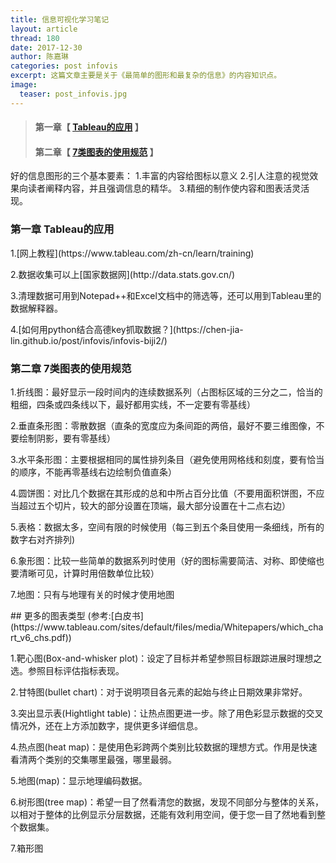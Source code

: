 ```yaml
---
title: 信息可视化学习笔记
layout: article
thread: 180
date: 2017-12-30
author: 陈嘉琳
categories: post infovis
excerpt: 这篇文章主要是关于《最简单的图形和最复杂的信息》的内容知识点。
image:
  teaser: post_infovis.jpg
---
```

>#### 第一章【 [Tableau的应用](#chapter1) 】
>#### 第二章【 [7类图表的使用规范](#chapter2) 】
好的信息图形的三个基本要素：
1.丰富的内容给图标以意义
2.引人注意的视觉效果向读者阐释内容，并且强调信息的精华。
3.精细的制作使内容和图表活灵活现。
<h3 id="chapter1">第一章 Tableau的应用</h3>
<p>1.[网上教程](https://www.tableau.com/zh-cn/learn/training)</p>
<p>2.数据收集可以上[国家数据网](http://data.stats.gov.cn/)</p>
<p>3.清理数据可用到Notepad++和Excel文档中的筛选等，还可以用到Tableau里的数据解释器。</p>
<p>4.[如何用python结合高德key抓取数据？](https://chen-jia-lin.github.io/post/infovis/infovis-biji2/)</p>
<h3 id="chapter2">第二章 7类图表的使用规范</h3>
<p>1.折线图：最好显示一段时间内的连续数据系列（占图标区域的三分之二，恰当的粗细，四条或四条线以下，最好都用实线，不一定要有零基线）</p>
<p>2.垂直条形图：零散数据（直条的宽度应为条间距的两倍，最好不要三维图像，不要绘制阴影，要有零基线）</p>
<p>3.水平条形图：主要根据相同的属性排列条目（避免使用网格线和刻度，要有恰当的顺序，不能再零基线右边绘制负值直条）</p>
<p>4.圆饼图：对比几个数据在其形成的总和中所占百分比值（不要用面积饼图，不应当超过五个切片，较大的部分设置在顶端，最大部分设置在十二点右边）</p>
<p>5.表格：数据太多，空间有限的时候使用（每三到五个条目使用一条细线，所有的数字右对齐排列)</p>
<p>6.象形图：比较一些简单的数据系列时使用（好的图标需要简洁、对称、即使缩也要清晰可见，计算时用倍数单位比较）</p>
<p>7.地图：只有与地理有关的时候才使用地图</p>
## 更多的图表类型
(参考:[白皮书](https://www.tableau.com/sites/default/files/media/Whitepapers/which_chart_v6_chs.pdf))
<p>1.靶心图(Box-and-whisker plot)：设定了目标并希望参照目标跟踪进展时理想之选。参照目标评估指标表现。</p>
<p>2.甘特图(bullet chart)：对于说明项目各元素的起始与终止日期效果非常好。</p>
<p>3.突出显示表(Hightlight table)：让热点图更进一步。除了用色彩显示数据的交叉情况外，还在上方添加数字，提供更多详细信息。</p>
<p>4.热点图(heat map)：是使用色彩跨两个类别比较数据的理想方式。作用是快速看清两个类别的交集哪里最强，哪里最弱。</p>
<p>5.地图(map)：显示地理编码数据。</p>
<p>6.树形图(tree map)：希望一目了然看清您的数据，发现不同部分与整体的关系，以相对于整体的比例显示分层数据，还能有效利用空间，便于您一目了然地看到整个数据集。</p>
<p>7.箱形图</p>




